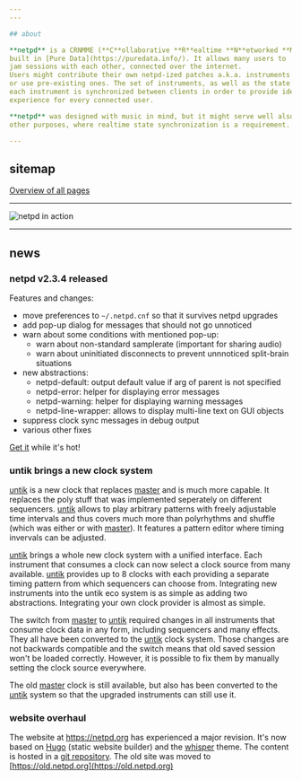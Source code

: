 ```yaml
---
---

## about

**netpd** is a CRNMME (**C**ollaborative **R**ealtime **N**etworked **M**usic **M**aking **E**nvironment)
built in [Pure Data](https://puredata.info/). It allows many users to  have a realtime
jam sessions with each other, connected over the internet.
Users might contribute their own netpd-ized patches a.k.a. instruments
or use pre-existing ones. The set of instruments, as well as the state of
each instrument is synchronized between clients in order to provide identical
experience for every connected user.

**netpd** was designed with music in mind, but it might serve well also
other purposes, where realtime state synchronization is a requirement.

---
```


## sitemap
[Overview of all pages](/sitemap)

---

![netpd in action](images/netpd-in-action.png)

---
## news

### netpd v2.3.4 released

Features and changes:
* move preferences to `~/.netpd.cnf` so that it survives netpd upgrades
* add pop-up dialog for messages that should not go unnoticed
* warn about some conditions with mentioned pop-up:
  * warn about non-standard samplerate (important for sharing audio)
  * warn about uninitiated disconnects to prevent unnnoticed split-brain situations
* new abstractions:
  * netpd-default: output default value if arg of parent is not specified
  * netpd-error: helper for displaying error messages
  * netpd-warning: helper for displaying warning messages
  * netpd-line-wrapper: allows to display multi-line text on GUI objects
* suppress clock sync messages in debug output
* various other fixes

[Get it](/download) while it's hot!


### untik brings a new clock system

[untik](/instruments/untik) is a new clock that replaces [master](/instruments/master) and
is much more capable. It replaces the poly stuff that was implemented seperately on
different sequencers. [untik](/instruments/untik) allows to play arbitrary patterns with freely
adjustable time intervals and thus covers much more than polyrhythms and shuffle (which was either
or with [master](/instruments/master)). It features a pattern editor where timing invervals
can be adjusted. 

[untik](/instruments/untik) brings a whole new clock system with a unified interface. Each
instrument that consumes a clock can now select a clock source from many available.
[untik](/instruments/untik) provides up to 8 clocks with each providing a separate
timing pattern from which sequencers can choose from. Integrating new instruments into
the untik eco system is as simple as adding two abstractions. Integrating your own
clock provider is almost as simple.

The switch from [master](/instruments/master) to [untik](/instruments/untik) required
changes in all instruments that consume clock data in any form, including sequencers
and many effects. They all have been converted to the [untik](/instruments/untik)
clock system. Those changes are not backwards compatible and the switch means that
old saved session won't be loaded correctly. However, it is possible to fix them
by manually setting the clock source everywhere.

The old [master](/instruments/master) clock is still available, but also has been
converted to the [untik](/instruments/untik) system so that the upgraded instruments can still use it.

### website overhaul

The website at https://netpd.org has experienced a major revision. It's
now based on [Hugo](https://gohugo.io/) (static website builder)
and the [whisper](https://github.com/zerostaticthemes/hugo-whisper-theme.git)
theme. The content is hosted in a [git repository](https://github.com/reduzent/netpd-website).
The old site was moved to [https://old.netpd.org](https://old.netpd.org)

